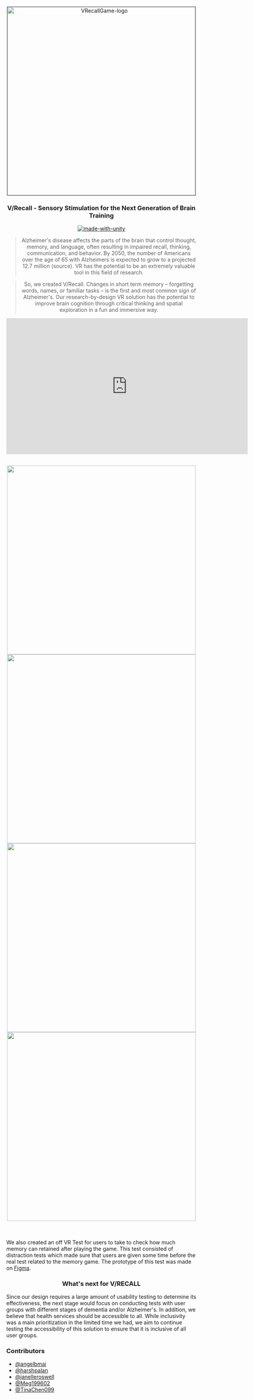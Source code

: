 <p align="center">
  <a href="" rel="noopener">
 <img width=500px src="/imgandgifs/Splashscreen.png" alt="VRecallGame-logo"></a>
</p>
<h3 align="center">V/Recall - Sensory Stimulation for the Next Generation of Brain Training</h3>

<div align="center">

[![made-with-unity](https://img.shields.io/badge/made%20with%20-Unity-1f425f.svg)](https://unity3d.com/)
<br>

>Alzheimer's disease affects the parts of the brain that control thought, memory, and language, often resulting in impaired recall, thinking, communication, and behavior. By 2050, the number of Americans over the age of 65 with Alzheimers is expected to grow to a projected 12.7 million (source). VR has the potential to be an extremely valuable tool in this field of research.

>So, we created V/Recall. Changes in short term memory – forgetting words, names, or familiar tasks – is the first and most common sign of Alzheimer's. Our research-by-design VR solution has the potential to improve brain cognition through critical thinking and spatial exploration in a fun and immersive way. 
</div>

<div>
<iframe src="https://player.vimeo.com/video/789484406?h=20a374783d" width="640" height="360" frameborder="0" allow="autoplay; fullscreen; picture-in-picture" allowfullscreen></iframe>
</div>

<h2 align="center"></h2>
<div align="center">
  <img src ="/imgandgifs/1.gif" width = 500px>
  <img src ="/imgandgifs/2.gif" width = 500px>
  <img src ="/imgandgifs/3.gif" width = 500px>
  <img src ="/imgandgifs/4.gif" width = 500px>
</div>

<br>
<br>

We also created an off VR Test for users to take to check how much memory can retained after playing the game. This test consisted of distraction tests which made sure that users are given some time before the real test related to the memory game. The prototype of this test was made on [Figma](https://www.figma.com/proto/KdSvRZ25V7YsHTsyY9SgQ6/MIT-Hackathon-Interface?node-id=14%3A6&scaling=contain&page-id=0%3A1&starting-point-node-id=14%3A6).

<h3 align="center">What's next for V/RECALL</h3>
Since our design requires a large amount of usability testing to determine its effectiveness, the next stage would focus on conducting tests with user groups with different stages of dementia and/or Alzheimer's. In addition, we believe that health services should be accessible to all. While inclusivity was a main prioritization in the limited time we had, we aim to continue testing the accessibility of this solution to ensure that it is inclusive of all user groups.



### Contributors
- [@angelbmai](https://www.instagram.com/angelbmai/)
- [@harshpalan](https://github.com/harshpalan)
- [@janelleroswell](https://www.linkedin.com/in/janroz/)
- [@Meg199602](https://www.linkedin.com/in/meghana-shanbhogue/)
- [@TinaChen099](https://www.linkedin.com/in/tina-zhizhuang-chen/)


